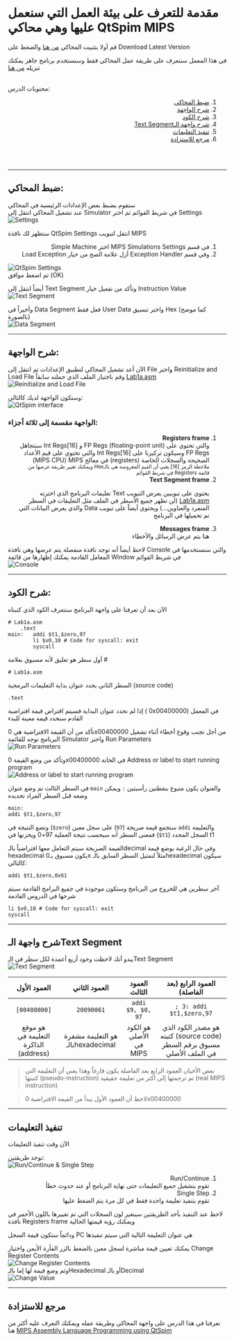 # مقدمة للتعرف على بيئة العمل التي سنعمل عليها وهي محاكي QtSpim MIPS

قم أولا بتثبيت المحاكي [من هنا](https://sourceforge.net/projects/spimsimulator/files/?fbclid=IwAR2UB4mMPPK8KfInX2P1T8bTCEBWC0AL6LfL8AJJHOpfr4OOppHNGnXqAj4) والضغط على Download Latest Version

في هذا المعمل سنتعرف على طريقة عمل المحاكي فقط وسنستخدم برنامج جاهز يمكنك تنزيله [من هنا](Lab1a.asm)

<br>محتويات الدرس:
<ol dir="rtl">
<li><a href="#1">ضبط المحاكي</a></li>
<li><a href="#2">شرح الواجهة</a></li>
<li><a href="#3">شرح الكود</a></li>
<li><a href="#4">شرح واجهة الـText Segment</a></li>
<li><a href="#5">تنفيذ التعليمات</a></li>
<li><a href="#6">مرجع للاستزادة</a></li>
</ol>
<br><br>

--- 
## ضبط المحاكي: <br id=1>

سنقوم بضبط بعض الإعدادات الرئيسية في المحاكي <br>
عند تشغيل المحاكي انتقل إلى Simulator في شريط القوائم ثم اختر Settings
<br>
![Settings](../Assets/img/Settings.jpg "Simulator > Settings")

ستظهر لك نافذة QtSpim Settings
انتقل لتبويب MIPS
<ol dir="rtl">
<li> في قسم MIPS Simulations Settings اختر Simple Machine</li>
<li> وفي قسم Exception Handler أزل علامة الصح من خيار Load Exception</li>
</ol>

![QtSpim Settings](../Assets/img/QtSpim_Settings.jpg "MIPS > Simple Machine & Uncheck the “Load Exception Handler”")<br>
ثم اضغط موافق (OK)


أيضاً انتقل إلى Text Segment وتأكد من تفعيل خيار Instruction Value
<br>
![Text Segment](../Assets/img/Text_Segment.jpg "Text Segment > Check the “Instruction Value”")

وأخيراً في Data Segment فعل فقط User Data واختر تنسيق Hex (كما موضح بالصورة)
<br>
![Data Segment](../Assets/img/Data_Segment.jpg "Data Segment > Only Check the “User Data” & “Hex”")


---
## شرح الواجهة: <br id=2>

الآن أعد تشغيل المحاكي لتطبيق الإعدادات
ثم انتقل إلى File واختر Reinitialize and Load File وقم باختيار الملف الذي حملته سابقاً [Lab1a.asm](Lab1a.asm)
 <br>
 ![Reinitialize and Load File](../Assets/img/Reinitialize_and_Load_File.jpg "Reinitialize and Load File")

 وستكون الواجهة لديك كالتالي:
 <br>
 ![QtSpim interface](../Assets/img/QtSpim_interface.jpg "QtSpim interface")

<h3>الواجهة مقسمة إلى ثلاثة أجزاء:</h3>
<ol dir="rtl">
<li> <b>Registers frame</b><br></li>
والتي تحتوي على FP Regs (floating-point unit) و Int Regs[16] سنتجاهل FP Regs وسيكون تركيزنا على Int Regs[16] والتي تحتوي على قيم الأعداد الصحيحة والسجلات الخاصة (registers) في معالج <bdi>MIPS</bdi> (MIPS CPU) <br>
<small>ملاحظة الرمز [16] يعني أن القيم المعروضة هي بالـHex
ويمكنك تغيير طريقة عرضها من قائمة Registers في شريط القوائم </small>

<li> <b>Text Segment frame</b></li>

يحتوي على تبويبين يعرض التبويب Text تعليمات البرنامج الذي اخترته
[Lab1a.asm](Lab1a.asm)
(لن تظهر جميع الأسطر في الملف مثل التعليقات في السطر المنفرد والعناوين...)
ويحتوي أيضاً على تبويب Data والذي يعرض البيانات التي تم تحميلها في البرنامج 

<li> <b>Messages frame</b><br></li>
هنا يتم عرض الرسائل والأخطاء
</ol>

لاحظ أيضاً أنه توجد نافذة منفصلة يتم عرضها وهي نافذة  Console والتي سنستخدمها في المعامل القادمة
يمكنك إظهارها من قائمة Window في شريط القوائم
<br>
![Console](../Assets/img/Console.jpg "Window > Console")

---
## شرح الكود: <br id=3>

الآن بعد أن تعرفنا على واجهة البرنامج سنتعرف الكود الذي كتبناه

```Assembly
# Lab1a.asm
    .text
main:   addi $t1,$zero,97
        li $v0,10 # Code for syscall: exit
        syscall
```
أول سطر هو تعليق لأنه مسبوق بعلامة #
```
# Lab1a.asm
```
السطر الثاني يحدد عنوان بداية التعليمات البرمجية (source code)
```
.text
```
إذا لم نحدد عنوان البداية فسيتم افتراض قيمة افتراضية ( 0x00400000) في المعمل القادم سنحدد قيمة معينة للبدء

تأكد من أن القيمة الافتراضية هي 0x00400000 من أجل تجنب وقوع أخطاء أثناء تشغيل البرنامج
توجه للقائمة Simulator واختر Run Parameters
<br>
![Run Parameters](../Assets/img/Run_Parameters.jpg "Simulator > Run Parameters")

وتأكد من وضع القيمة 0x00400000 في الخانة Address or label to start running program
<br>
![Address or label to start running program](../Assets/img/Address_or_label_to_start_running_program.jpg "Address or label to start running program")

في السطر الثالث تم وضع عنوان `main` والعنوان يكون متبوع بنقطتين رأسيتين `:` ويمكن وضعه قبل السطر المراد تحديده
```
main:
addi $t1,$zero,97
```

والتعليمة <bdi>`addi`</bdi> ستجمع قيمة صريحة <bdi>(`97`)</bdi> على سجل معين <bdi>(`$zero`)</bdi> وتضع النتيجة في السجل المحدد <bdi>(`$t1`)</bdi>
فمعنى السطر أنه سيحسب نتيجة العملية 97+0 ويخزنها في t1

القيمة الصريحة سيتم التعامل معها افتراضياً بالـdecimal وفي حال الرغبة بوضع قيمة hexadecimal يكون مسبوق بـ0x
مثلاً لتمثيل السطر السابق بالـhexadecimal سيكون كالتالي:
```
addi $t1,$zero,0x61
```

آخر سطرين هي للخروج من البرنامج وستكون موجودة في جميع البرامج القادمة
سيتم شرحها في الدروس القادمة
```
li $v0,10 # Code for syscall: exit
syscall
```

--- 
## شرح واجهة الـText Segment <br id=1>
يبدو أنك لاحظت وجود أربع أعمدة لكل سطر في الـText Segment 
<br>
![Text Segment](../Assets/img/Text_Segment_Tab.jpg "Text Segment")

| العمود الأول  | العمود الثاني | العمود الثالث | العمود الرابع (بعد الفاصلة)
| :---: | :---: | :---: | :---: | 
| `[00400000]`  | `20090061`  | `addi $9, $0, 97`  | `; 3: addi $t1,$zero,97`  |
| هو موقع التعليمة في الذاكرة (address)  | هو التعليمة مشفرة بالـhexadecimal  | هو الكود الأصلي في MIPS  | هو مصدر الكود الذي كتبته (source code) مسبوق برقم السطر في الملف الأصلي  |

> بعض الأحيان العمود الرابع بعد الفاصلة يكون فارغاً وهذا يعني أن التعليمة التي كتبتها (pseudo-instruction) تم ترجمتها إلى أكثر من تعليمة حقيقية (real MIPS instruction)

> لاحظ أن العمود الأول يبدأ من القيمة الافتراضية 0x00400000

--- 
## تنفيذ التعليمات <br id=5>
الآن وقت تنفيذ التعليمات

توجد طريقتين:
<br>
![Run/Continue & Single Step](../Assets/img/Run.jpg "Run/Continue & Single Step")
<ol dir="rtl">
<li>Run/Continue</li>
تقوم بتشغيل جميع التعليمات حتى نهاية البرنامج أو عند حدوث خطأ
<li>Single Step</li>
تقوم بتنفيذ تعليمة واحدة فقط في كل مرة يتم الضغط عليها
</ol>

لاحظ عند التنفيذ بأحد الطريقتين سيتغير لون السجلات التي تم تغييرها باللون الأحمر في نافذة Registers frame ويمكنك رؤية قيمتها الحالية

ودائماً ستكون قيمة السجل PC هي عنوان التعليمة التالية التي سيتم تنفيذها

يمكنك تعيين قيمة مباشرة لسجل معين بالضغط بالزر الفأرة الأيمن واختيار Change Register Contents
<br>
![Change Register Contents](../Assets/img/Change_Register_Contents.jpg "Right Click > Change Register Contents")
<br>
 وثم وضع قيمة لها إما بالـHexadecimal أو بالـDecimal
 <br>
![Change Value](../Assets/img/Change_Value.jpg "Change Value Window")

---
## مرجع للاستزادة <br id=6>
تعرفنا في هذا الدرس على واجهة المحاكي وطريقة عمله
ويمكنك التعرف عليه أكثر من هنا 
[MIPS Assembly Language Programming using QtSpim](http://www.egr.unlv.edu/~ed/MIPStextSMv11.pdf)